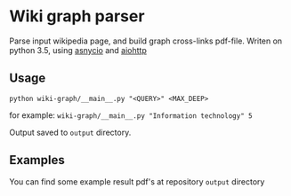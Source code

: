 # Wiki graph parser

Parse input wikipedia page, and build graph cross-links pdf-file.
Writen on python 3.5, using [asnycio](https://docs.python.org/3.5/library/asyncio.html) and [aiohttp](https://github.com/KeepSafe/aiohttp) 

## Usage
`python wiki-graph/__main__.py "<QUERY>" <MAX_DEEP>`

for example: `wiki-graph/__main__.py "Information technology" 5`

Output saved to `output` directory.

## Examples
You can find some example result pdf's at repository `output` directory